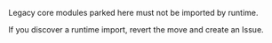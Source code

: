 Legacy core modules parked here must not be imported by runtime.

If you discover a runtime import, revert the move and create an Issue.
